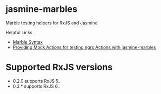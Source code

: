 # jasmine-marbles

Marble testing helpers for RxJS and Jasmine

Helpful Links

* [Marble Syntax](https://github.com/ReactiveX/rxjs/blob/master/doc/writing-marble-tests.md "ReactiveX Documentation")
* [Providing Mock Actions for testing ngrx Actions with jasmine-marbles](https://github.com/ngrx/platform/blob/master/docs/effects/testing.md "ngrx Documentation")

# Supported RxJS versions

* 0.2.0 supports RxJS 5.*.*
* 0.3.* supports RxJS 6.*.*
